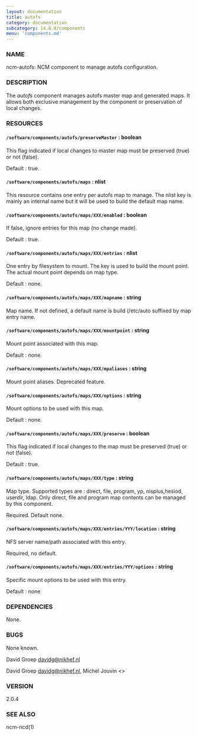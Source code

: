 ```yaml
---
layout: documentation
title: autofs
category: documentation
subcategory: 14.8.0/components
menu: 'components.md'
---
```

### NAME

ncm-autofs: NCM component to manage autofs configuration. 

### DESCRIPTION

The _autofs_ component manages autofs master map and generated maps. It allows
both exclusive management by the component or preservation of local changes.

### RESOURCES

#### `/software/components/autofs/preserveMaster` : boolean

This flag indicated if local changes to master map must be preserved (true) or
not (false).

Default : true.

#### `/software/components/autofs/maps` : nlist

This resource contains one entry per autofs map to manage. The nlist key is
mainly an internal name but it will be used to build the default map name.

#### `/software/components/autofs/maps/XXX/enabled` : boolean

If false, ignore entries for this map (no change made).

Default : true.

#### `/software/components/autofs/maps/XXX/entries` : nlist

One entry by filesystem to mount. The key is used to build the mount point. The actual
mount point depends on map type.

Default : none.

#### `/software/components/autofs/maps/XXX/mapname` : string

Map name. If not defined, a default name is build (/etc/auto suffixed
by map entry name.

#### `/software/components/autofs/maps/XXX/mountpoint` : string

Mount point associated with this map.

Default : none.

#### `/software/components/autofs/maps/XXX/mpaliases` : string

Mount point aliases. Deprecated feature.

#### `/software/components/autofs/maps/XXX/options` : string

Mount options to be used with this map.

Default : none.

#### `/software/components/autofs/maps/XXX/preserve` : boolean

This flag indicated if local changes to the map must be preserved (true) or
not (false).

Default : true.

#### `/software/components/autofs/maps/XXX/type` : string

Map type. Supported types are : direct, file, program, yp, nisplus,hesiod, userdir, ldap.
Only direct, file and program map contents can be managed by this component.

Required. Default none.

#### `/software/components/autofs/maps/XXX/entries/YYY/location` : string

NFS server name/path associated with this entry.

Required, no default.

#### `/software/components/autofs/maps/XXX/entries/YYY/options` : string

Specific mount options to be used with this entry.

Default : none

### DEPENDENCIES

None.

### BUGS

None known.

David Groep <davidg@nikhef.nl>

David Groep <davidg@nikhef.nl>, Michel Jouvin <>

### VERSION

2.0.4

### SEE ALSO

ncm-ncd(1)


